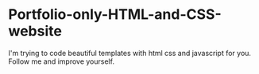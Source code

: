 # Portfolio-only-HTML-and-CSS-website
I'm trying to code beautiful templates with  html css and javascript for you. Follow me and improve yourself.
